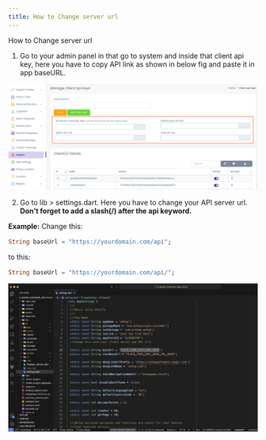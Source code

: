 ```yaml
---
title: How to Change server url
---
```


How to Change server url

1. Go to your admin panel in that go to system and inside that client api key, here you have to copy API link as shown in below fig and paste it in app baseURL.

![eShop](/img/flutter/serverurladmin.png)

2. Go to lib > settings.dart. Here you have to change your API server url. **Don't forget to add a slash(/) after the api keyword.**

**Example:**
Change this:
```dart
String baseUrl = "https://yourdomain.com/api";
```
to this:
```dart
String baseUrl = "https://yourdomain.com/api/";
```

![eShop](/img/flutter/base-url.png) 
